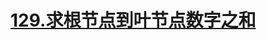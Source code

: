 # [129.求根节点到叶节点数字之和](https://leetcode.cn/problems/sum-root-to-leaf-numbers/)

<SourceCode src="../.leetcode/129.求根节点到叶节点数字之和.ts" />
